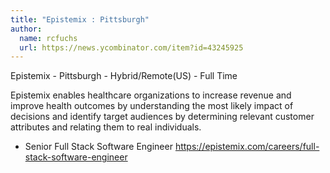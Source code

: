 ```yaml
---
title: "Epistemix : Pittsburgh"
author:
  name: rcfuchs
  url: https://news.ycombinator.com/item?id=43245925
---
```

Epistemix - Pittsburgh - Hybrid&#x2F;Remote(US) - Full Time

Epistemix enables healthcare organizations to increase revenue and improve health outcomes by understanding the most likely impact of decisions and identify target audiences by determining relevant customer attributes and relating them to real individuals.

- Senior Full Stack Software Engineer <a href="https:&#x2F;&#x2F;epistemix.com&#x2F;careers&#x2F;full-stack-software-engineer" rel="nofollow">https:&#x2F;&#x2F;epistemix.com&#x2F;careers&#x2F;full-stack-software-engineer</a>
<JobApplication />
